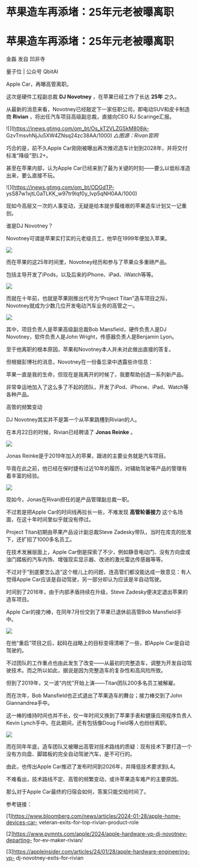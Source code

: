 # 苹果造车再添堵：25年元老被曝离职

# 苹果造车再添堵：25年元老被曝离职

金磊 发自 凹非寺

量子位 | 公众号 QbitAI

Apple Car，再曝高管离职。

这次是硬件工程副总裁 **DJ Novotney** ，在苹果已经工作了长达 **25年** 之久。

从最新的消息来看，Novotney已经敲定下一家任职公司，即电动SUV和皮卡制造商 **Rivian** ，将出任汽车项目高级副总裁，直接向CEO RJ
Scaringe汇报。

![](https://inews.gtimg.com/om_bt/Os_kT2VLZGSkM808jk-
GzvTmsvhNjJu5XW4ZNsq24zc38AA/1000) _△图源：Rivan官网_

巧合的是，前不久Apple Car刚刚被曝出再次推迟造车计划到2028年，并将交付标准“降级”至L2+。

甚至在苹果内部，认为Apple Car已经来到了最为关键的时刻——要么以低标准造出来，要么直接不玩。

![](https://inews.gtimg.com/om_bt/ODGdTP-
ysS87w1xjtLGaTLKK_w97tr9lqf0y_Ivp5qNH0AA/1000)

现如今高层又一次的人事变动，无疑是给本就步履维艰的苹果造车计划又一记重创。

谁是DJ Novotney？

Novotney可谓是苹果实打实的元老级员工，他早在1999年便加入苹果。

![](https://inews.gtimg.com/om_bt/O-V9RvzoXlPLMsoUlFgA0jhP1XJl4HDLEyfUOTvcMLnvAAA/1000)

而在苹果的这25年时间里，Novotney经历和参与了苹果众多重磅产品。

包括主导开发了iPods，以及后来的iPhone、iPad、iWatch等等。

![](https://inews.gtimg.com/om_bt/O3p682B0YXNYcSQH5PNRqvHo77oT5uTy2CQSqLdVlvh3YAA/1000)

而就在十年前，也就是苹果刚推出代号为“Project Titan”造车项目之际，Novotney就成为少数几位开发电动汽车业务的高管之一。

![](https://inews.gtimg.com/om_bt/OgP8cYg3Rb4q3yEHH-4pALOGl3S1aNVajmW9Ie8aGdk0sAA/1000)

其中，项目负责人是苹果高级副总裁Bob Mansfield，硬件负责人是DJ Novotney，软件负责人是John
Wright，传感器负责人是Benjamin Lyon。

至于他离职的根本原因，苹果和Novotney本人并未对此做出直接的答复。

但根据彭博社的消息，Novotney在一份备忘录中透露些许信息：

苹果一直是我的生命，但现在是我离开的时候了，我要帮助创造一系列新产品。

非常幸运地加入了这么多了不起的团队，开发了iPod、iPhone、iPad、Watch等各种产品。

高管的频繁变动

DJ Novotney其实并不是第一个从苹果跳槽到Rivian的人。

在本月22日的时候，Rivian已经聘请了 **Jonas Reinke** 。

![](https://inews.gtimg.com/om_bt/ONhYyesY3GXlL10ixyKgd59psVbXsPjDiJtZDmSuJ38xAAA/1000)

Jonas Reinke是于2019年加入的苹果，跟进的主要业务就是汽车项目。

毕竟在此之前，他已经在保时捷有过近10年的履历，对辅助驾驶等产品的管理有着丰富的经验。

![](https://inews.gtimg.com/om_bt/O8Y91t6FCfn8eNXrV4qxe44kNFzsSBKtiTdNDLay0VmysAA/1000)

现如今，Jonas在Rivan担任的是产品管理副总裁一职。

不过若是把Apple Car的时间线再拉长一些，不难发现 **高管轮番接力** 这个名场面，在这十年时间里似乎就没有停过。

Project Titan初期由苹果产品设计副总裁Steve Zadesky带队，当时在库克的批准下，还扩招了1000多名员工。

在技术发展层面上，Apple Car倒是探索了不少，例如静音电动门、没有方向盘或油门踏板的汽车内饰、增强现实显示器、改进的激光雷达传感器等等。

不过对于“到底要怎么造”这个根儿上的问题，连高管们都没能达成一致意见：有人觉得Apple Car应该是自动驾驶，另一部分却认为应该是半自动驾驶。

时间到了2016年，由于内部矛盾持续在升级，Steve Zadesky便决定退出苹果的造车项目。

Apple Car的接力棒，在同年7月份交到了苹果已退休前高管Bob Mansfield手中。

![](https://inews.gtimg.com/om_bt/O2moj8j1ZePdpZ_T3Sma04eQHtCXSBeZ_JdMDboZK0GOcAA/1000)

在他“重启”项目之后，起码在战略上的目标变得清晰了一些，即Apple Car是自动驾驶的。

不过团队的工作重点也由此发生了改变——从最初的完整造车，调整为开发自动驾驶技术。而之所以如此，据说是因为完整造车的复杂性和高风险所致。

但到了2019年，又一波“内忧”开始上演——Titan团队200多名员工被解雇。

而在次年，Bob Mansfield也正式退出了苹果造车的舞台；接力棒交到了John Giannandrea手中。

这一棒的维持时间也并不长，仅一年时间又换到了苹果手表和健康应用程序负责人Kevin Lynch手中。在此期间，还有包括像Doug Field等人也纷纷离职。

![](https://inews.gtimg.com/om_bt/OMcN2o4Lv2haFuTchf3fIJYAiMaQBFP_hbmaXqg0RrXloAA/1000)

而在同年年底，造车团队又被曝出高管对技术路线的质疑：现有技术下要打造一个没有方向盘、脚踏板的完全自动驾驶汽车，是不可行的。

由此，也传出Apple Car推迟了发布时间到2026年，并降低技术要求到L4。

不难看出，技术路线不定、高管的频繁变动，或许苹果造车难产的主要原因。

那么对于Apple Car最终的归宿会如何，答案只能交给时间了。

参考链接：

[1]https://www.bloomberg.com/news/articles/2024-01-28/apple-home-devices-car-
veteran-exits-for-top-rivian-product-role

[2]https://www.pymnts.com/apple/2024/apple-hardware-vp-dj-novotney-departing-
for-ev-maker-rivian/

[3]https://appleinsider.com/articles/24/01/28/apple-hardware-engineering-vp-
dj-novotney-exits-for-rivian

